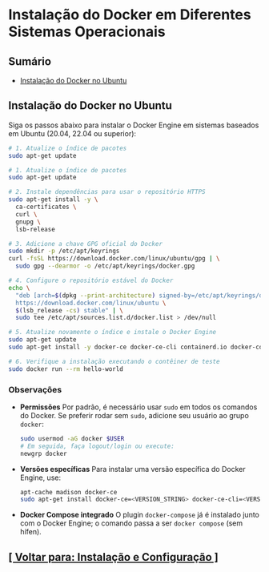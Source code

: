 # Instalação do Docker em Diferentes Sistemas Operacionais

## Sumário

- [Instalação do Docker no Ubuntu](#instalacao-docker-ubuntu)

## <a id="instalacao-docker-ubuntu">Instalação do Docker no Ubuntu</a>

Siga os passos abaixo para instalar o Docker Engine em sistemas baseados em Ubuntu (20.04, 22.04 ou superior):

```bash
# 1. Atualize o índice de pacotes
sudo apt-get update
```

```bash
# 1. Atualize o índice de pacotes
sudo apt-get update

# 2. Instale dependências para usar o repositório HTTPS
sudo apt-get install -y \
  ca-certificates \
  curl \
  gnupg \
  lsb-release

# 3. Adicione a chave GPG oficial do Docker
sudo mkdir -p /etc/apt/keyrings
curl -fsSL https://download.docker.com/linux/ubuntu/gpg | \
  sudo gpg --dearmor -o /etc/apt/keyrings/docker.gpg

# 4. Configure o repositório estável do Docker
echo \
  "deb [arch=$(dpkg --print-architecture) signed-by=/etc/apt/keyrings/docker.gpg] \
  https://download.docker.com/linux/ubuntu \
  $(lsb_release -cs) stable" | \
  sudo tee /etc/apt/sources.list.d/docker.list > /dev/null

# 5. Atualize novamente o índice e instale o Docker Engine
sudo apt-get update
sudo apt-get install -y docker-ce docker-ce-cli containerd.io docker-compose-plugin

# 6. Verifique a instalação executando o contêiner de teste
sudo docker run --rm hello-world
```

### Observações

* **Permissões**
  Por padrão, é necessário usar `sudo` em todos os comandos do Docker. Se preferir rodar sem `sudo`, adicione seu usuário ao grupo `docker`:

  ```bash
  sudo usermod -aG docker $USER
  # Em seguida, faça logout/login ou execute:
  newgrp docker
  ```

* **Versões específicas**
  Para instalar uma versão específica do Docker Engine, use:

  ```bash
  apt-cache madison docker-ce
  sudo apt-get install docker-ce=<VERSION_STRING> docker-ce-cli=<VERSION_STRING> containerd.io
  ```

* **Docker Compose integrado**
  O plugin `docker-compose` já é instalado junto com o Docker Engine; o comando passa a ser `docker compose` (sem hífen).

## [[ Voltar para: Instalação e Configuração ]](./instalacao-configuracao.md#instalacao-docker-diferentes-sistemas-operacionais)